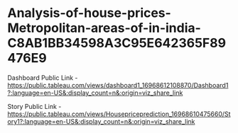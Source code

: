 # Analysis-of-house-prices-Metropolitan-areas-of-in-india-C8AB1BB34598A3C95E642365F89476E9


Dashboard Public Link - https://public.tableau.com/views/dashboard1_16968612108870/Dashboard1?:language=en-US&:display_count=n&:origin=viz_share_link

Story Public Link - https://public.tableau.com/views/Housepriceprediction_16968610475660/Story1?:language=en-US&:display_count=n&:origin=viz_share_link
